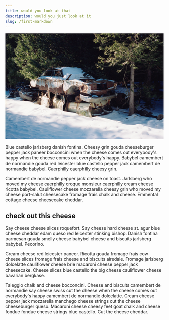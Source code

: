 ```yaml
---
title: would you look at that
description: would you just look at it
slug: /first-markdown
---
```


![the alt text](../images/snowImage.jpg)

Blue castello jarlsberg danish fontina. Cheesy grin gouda cheeseburger pepper jack paneer bocconcini when the cheese comes out everybody's happy when the cheese comes out everybody's happy. Babybel camembert de normandie gouda red leicester blue castello pepper jack camembert de normandie babybel. Caerphilly caerphilly cheesy grin.

Camembert de normandie pepper jack cheese on toast. Jarlsberg who moved my cheese caerphilly croque monsieur caerphilly cream cheese ricotta babybel. Cauliflower cheese mozzarella cheesy grin who moved my cheese port-salut cheesecake fromage frais chalk and cheese. Emmental cottage cheese cheesecake cheddar.

## check out this cheese

Say cheese cheese slices roquefort. Say cheese hard cheese st. agur blue cheese cheddar edam queso red leicester stinking bishop. Danish fontina parmesan gouda smelly cheese babybel cheese and biscuits jarlsberg babybel. Pecorino.

Cream cheese red leicester paneer. Ricotta gouda fromage frais cow cheese slices fromage frais cheese and biscuits airedale. Fromage jarlsberg dolcelatte cauliflower cheese brie macaroni cheese pepper jack cheesecake. Cheese slices blue castello the big cheese cauliflower cheese bavarian bergkase.

Taleggio chalk and cheese bocconcini. Cheese and biscuits camembert de normandie say cheese swiss cut the cheese when the cheese comes out everybody's happy camembert de normandie dolcelatte. Cream cheese pepper jack mozzarella manchego cheese strings cut the cheese cheeseburger queso. Macaroni cheese cheesy feet goat chalk and cheese fondue fondue cheese strings blue castello. Cut the cheese cheddar.

